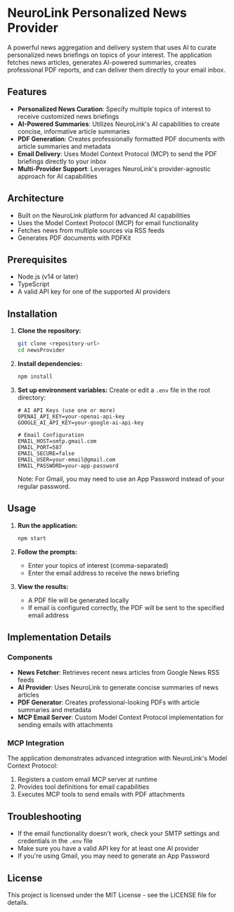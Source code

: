# NeuroLink Personalized News Provider

A powerful news aggregation and delivery system that uses AI to curate personalized news briefings on topics of your interest. The application fetches news articles, generates AI-powered summaries, creates professional PDF reports, and can deliver them directly to your email inbox.

## Features

- **Personalized News Curation**: Specify multiple topics of interest to receive customized news briefings
- **AI-Powered Summaries**: Utilizes NeuroLink's AI capabilities to create concise, informative article summaries
- **PDF Generation**: Creates professionally formatted PDF documents with article summaries and metadata
- **Email Delivery**: Uses Model Context Protocol (MCP) to send the PDF briefings directly to your inbox
- **Multi-Provider Support**: Leverages NeuroLink's provider-agnostic approach for AI capabilities

## Architecture

- Built on the NeuroLink platform for advanced AI capabilities
- Uses the Model Context Protocol (MCP) for email functionality
- Fetches news from multiple sources via RSS feeds
- Generates PDF documents with PDFKit

## Prerequisites

- Node.js (v14 or later)
- TypeScript
- A valid API key for one of the supported AI providers

## Installation

1. **Clone the repository:**
   ```bash
   git clone <repository-url>
   cd newsProvider
   ```

2. **Install dependencies:**
   ```bash
   npm install
   ```

3. **Set up environment variables:**
   Create or edit a `.env` file in the root directory:
   ```
   # AI API Keys (use one or more)
   OPENAI_API_KEY=your-openai-api-key
   GOOGLE_AI_API_KEY=your-google-ai-api-key

   # Email Configuration
   EMAIL_HOST=smtp.gmail.com
   EMAIL_PORT=587
   EMAIL_SECURE=false
   EMAIL_USER=your-email@gmail.com
   EMAIL_PASSWORD=your-app-password
   ```

   Note: For Gmail, you may need to use an App Password instead of your regular password.

## Usage

1. **Run the application:**
   ```bash
   npm start
   ```

2. **Follow the prompts:**
   - Enter your topics of interest (comma-separated)
   - Enter the email address to receive the news briefing

3. **View the results:**
   - A PDF file will be generated locally
   - If email is configured correctly, the PDF will be sent to the specified email address

## Implementation Details

### Components

- **News Fetcher**: Retrieves recent news articles from Google News RSS feeds
- **AI Provider**: Uses NeuroLink to generate concise summaries of news articles
- **PDF Generator**: Creates professional-looking PDFs with article summaries and metadata
- **MCP Email Server**: Custom Model Context Protocol implementation for sending emails with attachments

### MCP Integration

The application demonstrates advanced integration with NeuroLink's Model Context Protocol:

1. Registers a custom email MCP server at runtime
2. Provides tool definitions for email capabilities
3. Executes MCP tools to send emails with PDF attachments

## Troubleshooting

- If the email functionality doesn't work, check your SMTP settings and credentials in the `.env` file
- Make sure you have a valid API key for at least one AI provider
- If you're using Gmail, you may need to generate an App Password

## License

This project is licensed under the MIT License - see the LICENSE file for details.
